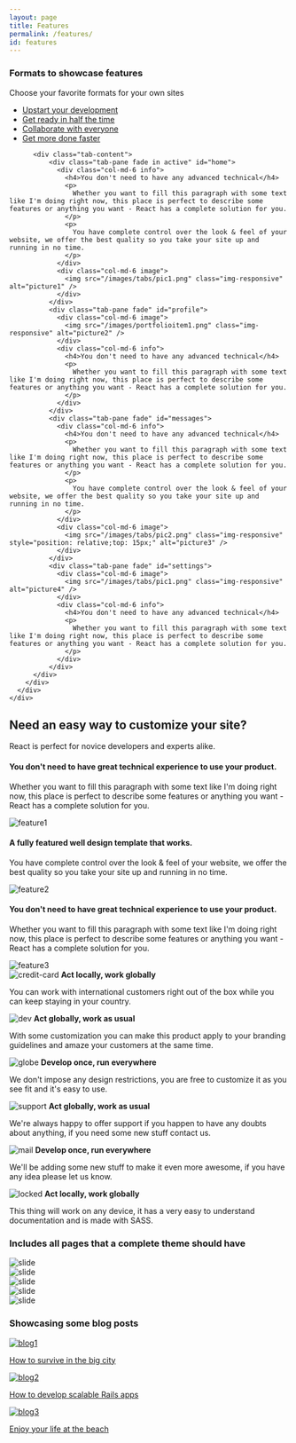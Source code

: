 ```yaml
---
layout: page
title: Features
permalink: /features/
id: features
---
```


  <div id="tabs">
    <div class="container">
      <div class="row header">
        <h3>Formats to showcase features</h3>
        <p>Choose your favorite formats for your own sites</p>
      </div>
      <div class="row">
        <div class="col-md-12 tabs-wrapper">
          <ul class="nav nav-tabs">
              <li class="active"><a href="#home" data-toggle="tab">Upstart your development</a></li>
              <li><a href="#profile" data-toggle="tab">Get ready in half the time</a></li>
              <li><a href="#messages" data-toggle="tab">Collaborate with everyone</a></li>
              <li><a href="#settings" data-toggle="tab">Get more done faster</a></li>
          </ul>

          <div class="tab-content">
              <div class="tab-pane fade in active" id="home">
                <div class="col-md-6 info">
                  <h4>You don't need to have any advanced technical</h4>
                  <p>
                    Whether you want to fill this paragraph with some text like I'm doing right now, this place is perfect to describe some features or anything you want - React has a complete solution for you.
                  </p>
                  <p>
                    You have complete control over the look & feel of your website, we offer the best quality so you take your site up and running in no time.
                  </p>
                </div>
                <div class="col-md-6 image">
                  <img src="/images/tabs/pic1.png" class="img-responsive" alt="picture1" />
                </div>
              </div>
              <div class="tab-pane fade" id="profile">
                <div class="col-md-6 image">
                  <img src="/images/portfolioitem1.png" class="img-responsive" alt="picture2" />
                </div>
                <div class="col-md-6 info">
                  <h4>You don't need to have any advanced technical</h4>
                  <p>
                    Whether you want to fill this paragraph with some text like I'm doing right now, this place is perfect to describe some features or anything you want - React has a complete solution for you.
                  </p>
                </div>                
              </div>
              <div class="tab-pane fade" id="messages">
                <div class="col-md-6 info">
                  <h4>You don't need to have any advanced technical</h4>
                  <p>
                    Whether you want to fill this paragraph with some text like I'm doing right now, this place is perfect to describe some features or anything you want - React has a complete solution for you.
                  </p>
                  <p>
                    You have complete control over the look & feel of your website, we offer the best quality so you take your site up and running in no time.
                  </p>
                </div>
                <div class="col-md-6 image">
                  <img src="/images/tabs/pic2.png" class="img-responsive" style="position: relative;top: 15px;" alt="picture3" />
                </div>
              </div>
              <div class="tab-pane fade" id="settings">
                <div class="col-md-6 image">
                  <img src="/images/tabs/pic1.png" class="img-responsive" alt="picture4" />
                </div>
                <div class="col-md-6 info">
                  <h4>You don't need to have any advanced technical</h4>
                  <p>
                    Whether you want to fill this paragraph with some text like I'm doing right now, this place is perfect to describe some features or anything you want - React has a complete solution for you.
                  </p>
                </div>
              </div>
          </div>
        </div>
      </div>
    </div>
  </div>

  <div id="first-option">
    <div class="container">
      <div class="row header">
        <div class="col-md-12">
          <h2>Need an easy way to customize your site?</h2>
          <p>React is perfect for novice developers and experts alike.</p>
        </div>
      </div>
      <div class="row feature">
        <div class="col-md-6 info">
          <h4>You don't need to have great technical experience to use your product.</h4>
          <p>
            Whether you want to fill this paragraph with some text like I'm doing right now, this place is perfect to describe some features or anything you want - React has a complete solution for you.
          </p>
        </div>
        <div class="col-md-6 image">
          <img src="/images/feature1.png" class="img-responsive" alt="feature1" />
        </div>
      </div>
      <div class="row feature backwards">
        <div class="col-md-6 info">
          <h4>A fully featured well design template that works.</h4>
          <p>
            You have complete control over the look & feel of your website, we offer the best quality so you take your site up and running in no time.
          </p>
        </div>
        <div class="col-md-6 image">
          <img src="/images/feature2.png" class="img-responsive" alt="feature2" />
        </div>
      </div>
      <div class="row feature last">
        <div class="col-md-6 info">
          <h4>You don't need to have great technical experience to use your product.</h4>
          <p>
            Whether you want to fill this paragraph with some text like I'm doing right now, this place is perfect to describe some features or anything you want - React has a complete solution for you.
          </p>
        </div>
        <div class="col-md-6 image">
          <img src="/images/feature3.png" class="img-responsive" alt="feature3" />
        </div>
      </div>
    </div>
  </div>

  <div id="second-option">
    <div class="container">
      <div class="row">
        <div class="col-md-4 feature">
          <img src="/images/circle-icons/one-color/creditcard.png" alt="credit-card" />
          <strong>Act locally, work globally</strong>
          <p>You can work with international customers right out of the box while you can keep staying in your country.</p>
        </div>
        <div class="col-md-4 feature">
          <img src="/images/circle-icons/one-color/dev.png" alt="dev" />
          <strong>Act globally, work as usual</strong>
          <p>With some customization you can make this product apply to your branding guidelines and amaze your customers at the same time.</p>
        </div>
        <div class="col-md-4 feature">
          <img src="/images/circle-icons/one-color/globe.png" alt="globe" />
          <strong>Develop once, run everywhere</strong>
          <p>We don't impose any design restrictions, you are free to customize it as you see fit and it's easy to use.</p>
        </div>
      </div>
      <div class="row">
        <div class="col-md-4 feature">
          <img src="/images/circle-icons/one-color/support.png" alt="support" />
          <strong>Act globally, work as usual</strong>
          <p>We're always happy to offer support if you happen to have any doubts about anything, if you need
            some new stuff contact us.</p>
        </div>
        <div class="col-md-4 feature">
          <img src="/images/circle-icons/one-color/mail.png" alt="mail" />
          <strong>Develop once, run everywhere</strong>
          <p>We'll be adding some new stuff to make it even more awesome, if you have any idea please let us know.</p>
        </div>
        <div class="col-md-4 feature">
          <img src="/images/circle-icons/one-color/locked.png" alt="locked" />
          <strong>Act locally, work globally</strong>
          <p>This thing will work on any device, it has a very easy to understand documentation and is made with SASS.</p>
        </div>
      </div>
    </div>
  </div>

  <div id="slider">
    <div class="container">
      <div class="row header">
        <h3>Includes all pages that a complete theme should have</h3>
      </div>
      <div class="row">
        <div class="col-md-12 slide-wrapper">
          <div class="slideshow">
            <div class="btn-nav prev"></div>
            <div class="btn-nav next"></div>
            <div class="slide active">
              <img src="/images/slider/slide3.png" alt="slide" />
            </div>
            <div class="slide">
              <img src="/images/slider/slide4.png" alt="slide" />
            </div>
            <div class="slide">
              <img src="/images/slider/slide1.png" alt="slide" />
            </div>
            <div class="slide">
              <img src="/images/slider/slide5.png" alt="slide" />
            </div>
            <div class="slide">
              <img src="/images/slider/slide2.png" alt="slide" />
            </div>
          </div>
        </div>  
      </div>
    </div>
  </div>

  <div id="showcase">
    <div class="container">
      <div class="row header">
        <h3>Showcasing some blog posts</h3>
      </div>
      <div class="row">
        <div class="col-md-12 pics">
          <a class="pic" href="blogpost.html">
            <img src="/images/blog1.png" alt="blog1" />
            <div class="bg">
              <p>How to survive in the big city</p>
            </div>
          </a>
          <a class="pic" href="blogpost.html">
            <img src="/images/blog2.png" alt="blog2" />
            <div class="bg">
              <p>How to develop scalable Rails apps</p>
            </div>
          </a>
          <a class="pic" href="blogpost.html">
            <img src="/images/blog3.png" alt="blog3" />
            <div class="bg">
              <p>Enjoy your life at the beach</p>
            </div>
          </a>
        </div>
      </div>
    </div>
  </div>
